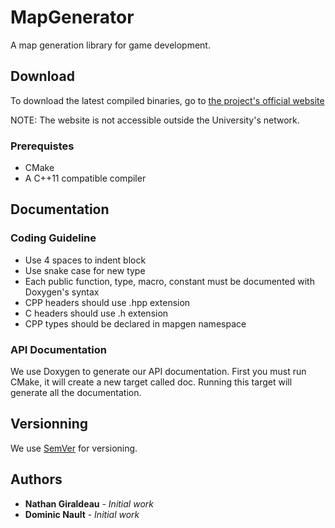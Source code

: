 # MapGenerator
A map generation library for game development.

## Download
To download the latest compiled binaries, go to [the project's official website](http://dinf-prj-12.dinf.fsci.usherbrooke.ca/download.html)

NOTE: The website is not accessible outside the University's network.

### Prerequistes
* CMake
* A C++11 compatible compiler

## Documentation
### Coding Guideline
* Use 4 spaces to indent block
* Use snake case for new type
* Each public function, type, macro, constant must be documented with Doxygen's syntax
* CPP headers should use .hpp extension
* C headers should use .h extension
* CPP types should be declared in mapgen namespace

### API Documentation
We use Doxygen to generate our API documentation.
First you must run CMake, it will create a new target called doc.
Running this target will generate all the documentation.

## Versionning
We use [SemVer](http://semver.org/) for versioning.

## Authors
* **Nathan Giraldeau** - *Initial work*
* **Dominic Nault** - *Initial work*
